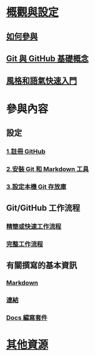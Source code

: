 # [概觀與設定](index.md)
## [如何參與](how-to-contribute.md)
## [Git 與 GitHub 基礎概念](git-github-fundamentals.md)
## [風格和語氣快速入門](style-quick-start.md)
<!-- Needed:  ## Sample writing quick start -->

# 參與內容
<!-- New nodes:
## Create issues
## Small edits
## Review new content
## Create new articles
## Create or update samples
-->

## 設定 
### [1.註冊 GitHub](get-started-setup-github.md)
### [2.安裝 Git 和 Markdown 工具](get-started-setup-tools.md)
### [3.設定本機 Git 存放庫](get-started-setup-local.md)

## Git/GitHub 工作流程
### [精簡或快速工作流程](light-workflow.md)
### [完整工作流程](full-workflow.md)

## 有關撰寫的基本資訊 
### [Markdown](how-to-write-use-markdown.md)
### [連結](how-to-write-links.md)
### [Docs 編寫套件](how-to-write-docs-auth-pack.md)

# [其他資源](additional-resources.md)

